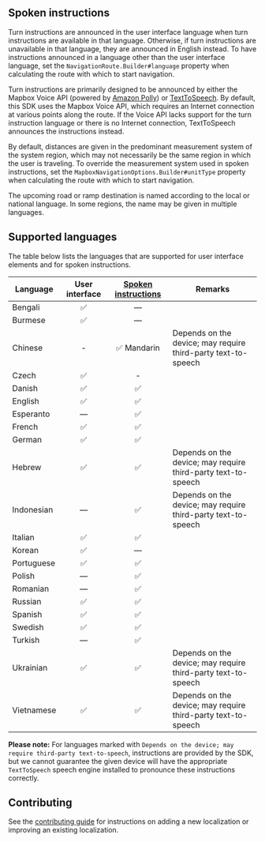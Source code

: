 ## Spoken instructions

Turn instructions are announced in the user interface language when turn instructions are available in that language. Otherwise, if turn instructions are unavailable in that language, they are announced in English instead. To have instructions announced in a language other than the user interface language, set the `NavigationRoute.Builder#language` property when calculating the route with which to start navigation.

Turn instructions are primarily designed to be announced by either the Mapbox Voice API (powered by [Amazon Polly](https://docs.aws.amazon.com/polly/latest/dg/SupportedLanguage.html)) or [TextToSpeech](https://developer.android.com/reference/android/speech/tts/TextToSpeech). By default, this SDK uses the Mapbox Voice API, which requires an Internet connection at various points along the route. If the Voice API lacks support for the turn instruction language or there is no Internet connection, TextToSpeech announces the instructions instead. 

By default, distances are given in the predominant measurement system of the system region, which may not necessarily be the same region in which the user is traveling. To override the measurement system used in spoken instructions, set the `MapboxNavigationOptions.Builder#unitType` property when calculating the route with which to start navigation.

The upcoming road or ramp destination is named according to the local or national language. In some regions, the name may be given in multiple languages.

## Supported languages

The table below lists the languages that are supported for user interface elements and for spoken instructions.

| Language   | User interface | [Spoken instructions][apidoc] | Remarks
|------------|:--------------:|:-----------------------------:|--------
| Bengali    | ✅             | —
| Burmese    | ✅             | —
| Chinese    | -              | ✅ Mandarin | Depends on the device; may require third-party text-to-speech
| Czech      | ✅             | -
| Danish     | ✅             | ✅
| English    | ✅             | ✅
| Esperanto  | —              | ✅ 
| French     | ✅             | ✅
| German     | ✅             | ✅
| Hebrew     | ✅             | ✅ | Depends on the device; may require third-party text-to-speech
| Indonesian | —              | ✅ | Depends on the device; may require third-party text-to-speech
| Italian    | ✅             | ✅
| Korean     | ✅             | —
| Portuguese | ✅             | ✅
| Polish     | —              | ✅ 
| Romanian   | —              | ✅ 
| Russian    | ✅             | ✅
| Spanish    | ✅             | ✅
| Swedish    | ✅             | ✅
| Turkish    | —              | ✅ 
| Ukrainian  | ✅              | ✅ | Depends on the device; may require third-party text-to-speech
| Vietnamese | ✅              | ✅ | Depends on the device; may require third-party text-to-speech

**Please note:** For languages marked with `Depends on the device; may require third-party text-to-speech`, instructions are provided by the SDK, but we cannot guarantee the given device will have the appropriate `TextToSpeech` speech engine installed to pronounce these instructions correctly.  

## Contributing

See the [contributing guide](https://github.com/mapbox/mapbox-navigation-ios/blob/master/CONTRIBUTING.md#adding-or-updating-a-localization) for instructions on adding a new localization or improving an existing localization.

[apidoc]: https://www.mapbox.com/api-documentation/#instructions-languages
